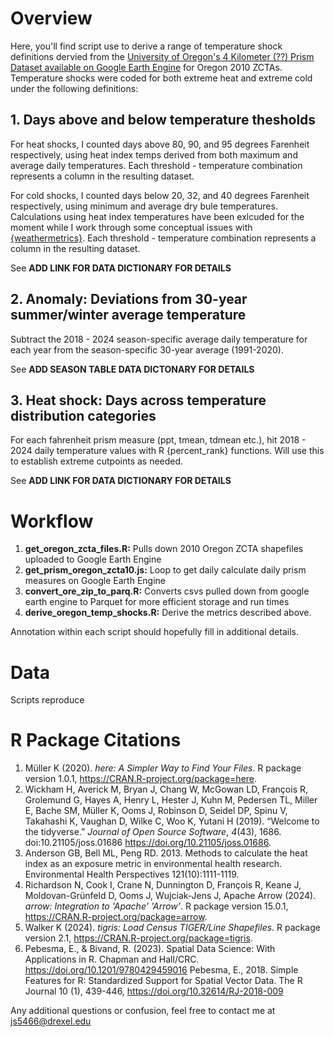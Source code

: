 # Overview

Here, you'll find script use to derive a range of temperature shock definitions dervied from the [University of Oregon's 4 Kilometer (??) Prism Dataset available on Google Earth Engine](https://developers.google.com/earth-engine/datasets/catalog/OREGONSTATE_PRISM_AN81d#description) for Oregon
2010 ZCTAs. Temperature shocks were coded for both extreme heat and extreme cold under the following definitions:

## 1. Days above and below temperature thesholds 

For heat shocks, I counted days above 80, 90, and 95 degrees Farenheit respectively, using heat index temps derived from both maximum and average daily temperatures. Each threshold - temperature combination represents a column in the resulting dataset.

For cold shocks, I counted days below 20, 32, and 40 degrees Farenheit respectively, using minimum and average dry bule temperatures. Calculations using heat index temperatures have been exlcuded for the moment while I work through some conceptual issues with [{weathermetrics}](https://github.com/geanders/weathermetrics). Each threshold - temperature combination represents a column in the resulting dataset.

See **ADD LINK FOR DATA DICTIONARY FOR DETAILS**

## 2. Anomaly: Deviations from 30-year summer/winter average temperature

Subtract the 2018 - 2024 season-specific average daily temperature for each year from the season-specific 30-year average (1991-2020).

See **ADD SEASON TABLE DATA DICTONARY FOR DETAILS**

## 3. Heat shock: Days across temperature distribution categories

For each fahrenheit prism measure (ppt, tmean, tdmean etc.), hit 2018 - 2024 daily temperature values with R {percent_rank} functions. Will use this to establish extreme cutpoints as needed. 

See **ADD LINK FOR DATA DICTIONARY FOR DETAILS**

# Workflow 

1. **get_oregon_zcta_files.R:** Pulls down 2010 Oregon ZCTA shapefiles uploaded to Google Earth Engine
2. **get_prism_oregon_zcta10.js:** Loop to get daily calculate daily prism measures on Google Earth Engine
3. **convert_ore_zip_to_parq.R:** Converts csvs pulled down from google earth engine to Parquet for more efficient storage and run times
4. **derive_oregon_temp_shocks.R:** Derive the metrics described above.

Annotation within each script should hopefully fill in additional details. 

# Data

Scripts reproduce

# R Package Citations
1. Müller K (2020). _here: A Simpler Way to Find Your Files_. R package version 1.0.1, <https://CRAN.R-project.org/package=here>.
2. Wickham H, Averick M, Bryan J, Chang W, McGowan LD, François R, Grolemund G, Hayes A, Henry L, Hester J, Kuhn M, Pedersen TL, Miller E, Bache SM, Müller K, Ooms J,
  Robinson D, Seidel DP, Spinu V, Takahashi K, Vaughan D, Wilke C, Woo K, Yutani H (2019). “Welcome to the tidyverse.” _Journal of Open Source Software_, *4*(43), 1686.
  doi:10.21105/joss.01686 <https://doi.org/10.21105/joss.01686>.
3. Anderson GB, Bell ML, Peng RD. 2013.  Methods to calculate the heat index as an exposure metric in environmental health research.  Environmental Health Perspectives
  121(10):1111-1119.
4. Richardson N, Cook I, Crane N, Dunnington D, François R, Keane J, Moldovan-Grünfeld D, Ooms J, Wujciak-Jens J, Apache Arrow (2024). _arrow: Integration to 'Apache'
  'Arrow'_. R package version 15.0.1, <https://CRAN.R-project.org/package=arrow>.
5. Walker K (2024). _tigris: Load Census TIGER/Line Shapefiles_. R package version 2.1, <https://CRAN.R-project.org/package=tigris>.
6.   Pebesma, E., & Bivand, R. (2023). Spatial Data Science: With Applications in R. Chapman and Hall/CRC. https://doi.org/10.1201/9780429459016
     Pebesma, E., 2018. Simple Features for R: Standardized Support for Spatial Vector Data. The R Journal 10 (1), 439-446, https://doi.org/10.32614/RJ-2018-009


Any additional questions or confusion, feel free to contact me at js5466@drexel.edu

